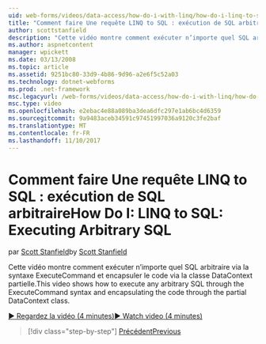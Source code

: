 ```yaml
---
uid: web-forms/videos/data-access/how-do-i-with-linq/how-do-i-linq-to-sql-executing-arbitrary-sql
title: "Comment faire Une requête LINQ to SQL : exécution de SQL arbitraire | Documents Microsoft"
author: scottstanfield
description: "Cette vidéo montre comment exécuter n’importe quel SQL arbitraire via la syntaxe ExecuteCommand et encapsuler le code via la classe DataContext partielle."
ms.author: aspnetcontent
manager: wpickett
ms.date: 03/13/2008
ms.topic: article
ms.assetid: 9251bc80-33d9-4b86-9d96-a2e6f5c52a03
ms.technology: dotnet-webforms
ms.prod: .net-framework
msc.legacyurl: /web-forms/videos/data-access/how-do-i-with-linq/how-do-i-linq-to-sql-executing-arbitrary-sql
msc.type: video
ms.openlocfilehash: e2ebac4e88a089ba3dea6dfc297e1ab6bc4d6359
ms.sourcegitcommit: 9a9483aceb34591c97451997036a9120c3fe2baf
ms.translationtype: MT
ms.contentlocale: fr-FR
ms.lasthandoff: 11/10/2017
---
```

<a name="how-do-i-linq-to-sql-executing-arbitrary-sql"></a><span data-ttu-id="58e1c-103">Comment faire Une requête LINQ to SQL : exécution de SQL arbitraire</span><span class="sxs-lookup"><span data-stu-id="58e1c-103">How Do I: LINQ to SQL: Executing Arbitrary SQL</span></span>
====================
<span data-ttu-id="58e1c-104">par [Scott Stanfield](https://github.com/scottstanfield)</span><span class="sxs-lookup"><span data-stu-id="58e1c-104">by [Scott Stanfield](https://github.com/scottstanfield)</span></span>

<span data-ttu-id="58e1c-105">Cette vidéo montre comment exécuter n’importe quel SQL arbitraire via la syntaxe ExecuteCommand et encapsuler le code via la classe DataContext partielle.</span><span class="sxs-lookup"><span data-stu-id="58e1c-105">This video shows how to execute any arbitrary SQL through the ExecuteCommand syntax and encapsulating the code through the partial DataContext class.</span></span>

[<span data-ttu-id="58e1c-106">&#9654; Regardez la vidéo (4 minutes)</span><span class="sxs-lookup"><span data-stu-id="58e1c-106">&#9654; Watch video (4 minutes)</span></span>](https://channel9.msdn.com/Blogs/ASP-NET-Site-Videos/how-do-i-linq-to-sql-executing-arbitrary-sql)

>[!div class="step-by-step"]
[<span data-ttu-id="58e1c-107">Précédent</span><span class="sxs-lookup"><span data-stu-id="58e1c-107">Previous</span></span>](how-do-i-linq-to-sql-updating-with-stored-procedures.md)
